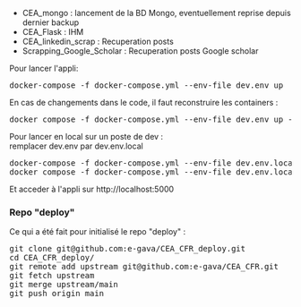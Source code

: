 - CEA_mongo : lancement de la BD Mongo, eventuellement reprise depuis dernier backup  
- CEA_Flask : IHM  
- CEA_linkedin_scrap : Recuperation posts  
- Scrapping_Google_Scholar : Recuperation posts Google scholar 

Pour lancer l'appli:
<pre>
docker-compose -f docker-compose.yml --env-file dev.env up
</pre>

En cas de changements dans le code, il faut reconstruire les containers :
<pre>
docker compose -f docker-compose.yml --env-file dev.env up --build
</pre>

Pour lancer en local sur un poste de dev :  
remplacer dev.env par dev.env.local  
<pre>
docker-compose -f docker-compose.yml --env-file dev.env.local up  
docker compose -f docker-compose.yml --env-file dev.env.local up --build
</pre>
Et acceder à l'appli sur http://localhost:5000

### Repo "deploy"
Ce qui a été fait pour initialisé le repo "deploy" :
<pre>
git clone git@github.com:e-gava/CEA_CFR_deploy.git
cd CEA_CFR_deploy/
git remote add upstream git@github.com:e-gava/CEA_CFR.git
git fetch upstream
git merge upstream/main
git push origin main
</pre>
